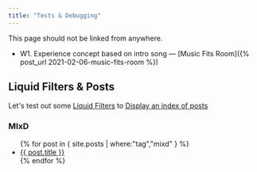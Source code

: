 ```yaml
---
title: "Tests & Debugging"
---
```

This page should not be linked from anywhere.
* W1. Experience concept based on intro song — [Music Fits Room]({% post_url 2021-02-06-music-fits-room %})


## Liquid Filters & Posts
Let's test out some [Liquid Filters](https://jekyllrb.com/docs/liquid/filters/) to [Display an index of posts](https://jekyllrb.com/docs/posts/)

### MIxD
<ul>
  {% for post in { site.posts | where:"tag","mixd" } %}
    <li>
      <a href="{{ post.url }}">{{ post.title }}</a>
    </li>
  {% endfor %}
</ul>
